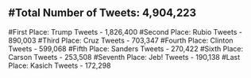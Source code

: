#Total Number of Tweets: 4,904,223 
---
#First Place: Trump Tweets - 1,826,400
#Second Place: Rubio Tweets - 890,003
#Third Place: Cruz Tweets - 703,347
#Fourth Place: Clinton Tweets - 599,068
#Fifth Place: Sanders Tweets - 270,422
#Sixth Place: Carson Tweets - 253,508
#Seventh Place: Jeb! Tweets - 190,138
#Last Place: Kasich Tweets - 172,298
